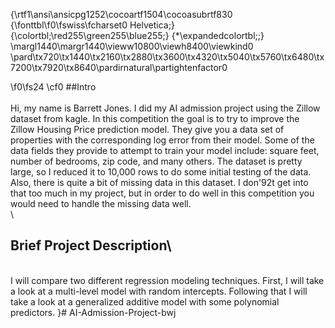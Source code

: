 {\rtf1\ansi\ansicpg1252\cocoartf1504\cocoasubrtf830
{\fonttbl\f0\fswiss\fcharset0 Helvetica;}
{\colortbl;\red255\green255\blue255;}
{\*\expandedcolortbl;;}
\margl1440\margr1440\vieww10800\viewh8400\viewkind0
\pard\tx720\tx1440\tx2160\tx2880\tx3600\tx4320\tx5040\tx5760\tx6480\tx7200\tx7920\tx8640\pardirnatural\partightenfactor0

\f0\fs24 \cf0 ##Intro\
\
Hi, my name is Barrett Jones. I did my AI admission project using the Zillow dataset from kagle. In this competition the goal is to try to improve the Zillow Housing Price prediction model. They give you a data set of properties with the corresponding log error from their model. Some of the data fields they provide to attempt to train your model include: square feet, number of bedrooms, zip code, and many others. The dataset is pretty large, so I reduced it to 10,000 rows to do some initial testing of the data. Also, there is quite a bit of missing data in this dataset. I don\'92t get into that too much in my project, but in order to do well in this competition you would need to handle the missing data well. \
\
## Brief Project Description\
\
I will compare two different regression modeling techniques. First, I will take a look at a multi-level model with random intercepts. Following that I will take a look at a generalized additive model with some polynomial predictors. }# AI-Admission-Project-bwj
